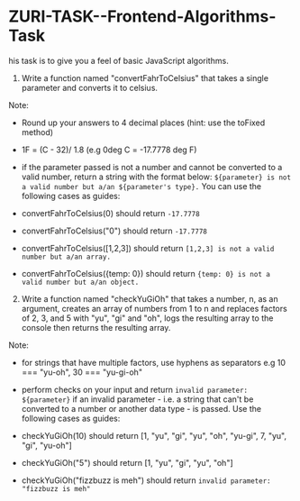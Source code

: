 # ZURI-TASK--Frontend-Algorithms-Task
his task is to give you a feel of basic JavaScript algorithms.

1. Write a function named "convertFahrToCelsius" that takes a single parameter and converts it to celsius.

Note:

- Round up your answers to 4 decimal places (hint: use the toFixed method)
- 1F = (C - 32)/ 1.8 (e.g 0deg C = -17.7778 deg F)
- if the parameter passed is not a number and cannot be converted to a valid number, return a string with the format below:
    `${parameter} is not a valid number but a/an ${parameter's type}.`
You can use the following cases as guides:

- convertFahrToCelsius(0) should return `-17.7778`
- convertFahrToCelsius("0") should return `-17.7778`
- convertFahrToCelsius([1,2,3]) should return `[1,2,3] is not a valid number but a/an array.`
- convertFahrToCelsius({temp: 0}) should return `{temp: 0} is not a valid number but a/an object.`
 

2. Write a function named "checkYuGiOh" that takes a number, n, as an argument, creates an array of numbers from 1 to n and replaces factors of 2, 3, and 5 with "yu", "gi" and "oh", logs the resulting array to the console then returns the resulting array.

Note:

- for strings that have multiple factors, use hyphens as separators
e.g 10 === "yu-oh", 30 === "yu-gi-oh"
- perform checks on your input and return `invalid parameter: ${parameter}` if an invalid parameter - i.e. a string that can't be converted to a number or another data type - is passed. 
Use the following cases as guides:

- checkYuGiOh(10) should return [1, "yu", "gi", "yu", "oh", "yu-gi", 7, "yu", "gi", "yu-oh"]
- checkYuGiOh("5") should return [1, "yu", "gi", "yu", "oh"]
- checkYuGiOh("fizzbuzz is meh") should return `invalid parameter: "fizzbuzz is meh"`
 
